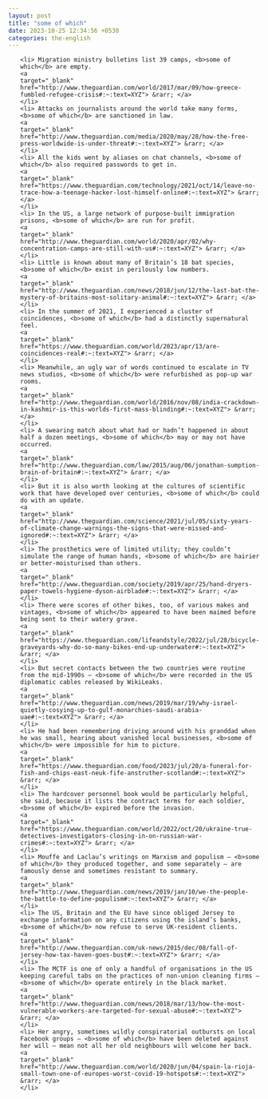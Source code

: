 ```yaml
---
layout: post
title: "some of which"
date: 2023-10-25 12:34:56 +0530
categories: the-english
---
```

<ol>

    <li> Migration ministry bulletins list 39 camps, <b>some of which</b> are empty.
    <a 
    target="_blank" 
    href="http://www.theguardian.com/world/2017/mar/09/how-greece-fumbled-refugee-crisis#:~:text=XYZ"> &rarr; </a>
    </li>
    <li> Attacks on journalists around the world take many forms, <b>some of which</b> are sanctioned in law.
    <a 
    target="_blank" 
    href="http://www.theguardian.com/media/2020/may/28/how-the-free-press-worldwide-is-under-threat#:~:text=XYZ"> &rarr; </a>
    </li>
    <li> All the kids went by aliases on chat channels, <b>some of which</b> also required passwords to get in.
    <a 
    target="_blank" 
    href="https://www.theguardian.com/technology/2021/oct/14/leave-no-trace-how-a-teenage-hacker-lost-himself-online#:~:text=XYZ"> &rarr; </a>
    </li>
    <li> In the US, a large network of purpose-built immigration prisons, <b>some of which</b> are run for profit.
    <a 
    target="_blank" 
    href="http://www.theguardian.com/world/2020/apr/02/why-concentration-camps-are-still-with-us#:~:text=XYZ"> &rarr; </a>
    </li>
    <li> Little is known about many of Britain’s 18 bat species, <b>some of which</b> exist in perilously low numbers.
    <a 
    target="_blank" 
    href="http://www.theguardian.com/news/2018/jun/12/the-last-bat-the-mystery-of-britains-most-solitary-animal#:~:text=XYZ"> &rarr; </a>
    </li>
    <li> In the summer of 2021, I experienced a cluster of coincidences, <b>some of which</b> had a distinctly supernatural feel.
    <a 
    target="_blank" 
    href="https://www.theguardian.com/world/2023/apr/13/are-coincidences-real#:~:text=XYZ"> &rarr; </a>
    </li>
    <li> Meanwhile, an ugly war of words continued to escalate in TV news studios, <b>some of which</b> were refurbished as pop-up war rooms.
    <a 
    target="_blank" 
    href="http://www.theguardian.com/world/2016/nov/08/india-crackdown-in-kashmir-is-this-worlds-first-mass-blinding#:~:text=XYZ"> &rarr; </a>
    </li>
    <li> A swearing match about what had or hadn’t happened in about half a dozen meetings, <b>some of which</b> may or may not have occurred.
    <a 
    target="_blank" 
    href="http://www.theguardian.com/law/2015/aug/06/jonathan-sumption-brain-of-britain#:~:text=XYZ"> &rarr; </a>
    </li>
    <li> But it is also worth looking at the cultures of scientific work that have developed over centuries, <b>some of which</b> could do with an update.
    <a 
    target="_blank" 
    href="http://www.theguardian.com/science/2021/jul/05/sixty-years-of-climate-change-warnings-the-signs-that-were-missed-and-ignored#:~:text=XYZ"> &rarr; </a>
    </li>
    <li> The prosthetics were of limited utility; they couldn’t simulate the range of human hands, <b>some of which</b> are hairier or better-moisturised than others.
    <a 
    target="_blank" 
    href="http://www.theguardian.com/society/2019/apr/25/hand-dryers-paper-towels-hygiene-dyson-airblade#:~:text=XYZ"> &rarr; </a>
    </li>
    <li> There were scores of other bikes, too, of various makes and vintages, <b>some of which</b> appeared to have been maimed before being sent to their watery grave.
    <a 
    target="_blank" 
    href="https://www.theguardian.com/lifeandstyle/2022/jul/28/bicycle-graveyards-why-do-so-many-bikes-end-up-underwater#:~:text=XYZ"> &rarr; </a>
    </li>
    <li> But secret contacts between the two countries were routine from the mid-1990s – <b>some of which</b> were recorded in the US diplomatic cables released by WikiLeaks.
    <a 
    target="_blank" 
    href="http://www.theguardian.com/news/2019/mar/19/why-israel-quietly-cosying-up-to-gulf-monarchies-saudi-arabia-uae#:~:text=XYZ"> &rarr; </a>
    </li>
    <li> He had been remembering driving around with his granddad when he was small, hearing about vanished local businesses, <b>some of which</b> were impossible for him to picture.
    <a 
    target="_blank" 
    href="https://www.theguardian.com/food/2023/jul/20/a-funeral-for-fish-and-chips-east-neuk-fife-anstruther-scotland#:~:text=XYZ"> &rarr; </a>
    </li>
    <li> The hardcover personnel book would be particularly helpful, she said, because it lists the contract terms for each soldier, <b>some of which</b> expired before the invasion.
    <a 
    target="_blank" 
    href="https://www.theguardian.com/world/2022/oct/20/ukraine-true-detectives-investigators-closing-in-on-russian-war-crimes#:~:text=XYZ"> &rarr; </a>
    </li>
    <li> Mouffe and Laclau’s writings on Marxism and populism – <b>some of which</b> they produced together, and some separately – are famously dense and sometimes resistant to summary.
    <a 
    target="_blank" 
    href="http://www.theguardian.com/news/2019/jan/10/we-the-people-the-battle-to-define-populism#:~:text=XYZ"> &rarr; </a>
    </li>
    <li> The US, Britain and the EU have since obliged Jersey to exchange information on any citizens using the island’s banks, <b>some of which</b> now refuse to serve UK-resident clients.
    <a 
    target="_blank" 
    href="http://www.theguardian.com/uk-news/2015/dec/08/fall-of-jersey-how-tax-haven-goes-bust#:~:text=XYZ"> &rarr; </a>
    </li>
    <li> The MCTF is one of only a handful of organisations in the US keeping careful tabs on the practices of non-union cleaning firms – <b>some of which</b> operate entirely in the black market.
    <a 
    target="_blank" 
    href="http://www.theguardian.com/news/2018/mar/13/how-the-most-vulnerable-workers-are-targeted-for-sexual-abuse#:~:text=XYZ"> &rarr; </a>
    </li>
    <li> Her angry, sometimes wildly conspiratorial outbursts on local Facebook groups – <b>some of which</b> have been deleted against her will – mean not all her old neighbours will welcome her back.
    <a 
    target="_blank" 
    href="http://www.theguardian.com/world/2020/jun/04/spain-la-rioja-small-town-one-of-europes-worst-covid-19-hotspots#:~:text=XYZ"> &rarr; </a>
    </li>